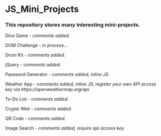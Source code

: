 # JS_Mini_Projects

<h3>This repository stores many interesting mini-projects.</h3>

<p>Dice Game - <i>comments added.</i></p>
<p>DOM Challenge - <i>in process...</i></p>
<p>Drum Kit - <i>comments added.</i></p>
<p>jQuery - <i>comments added.</i></p>
<p>Password Generator - <i>comments added, inline JS.</i></p>
<p>Weather App - <i>comments added, inline JS, register your own API access key via https://openweathermap.org/api.</i></p>
<p>To-Do List - <i>comments added.</i></p>
<p>Crypto Web - <i>comments added.</i></p>
<p>QR Code - <i>comments added.</i></p>
<p>Image Search - <i>comments added, require api access key.</i></p>